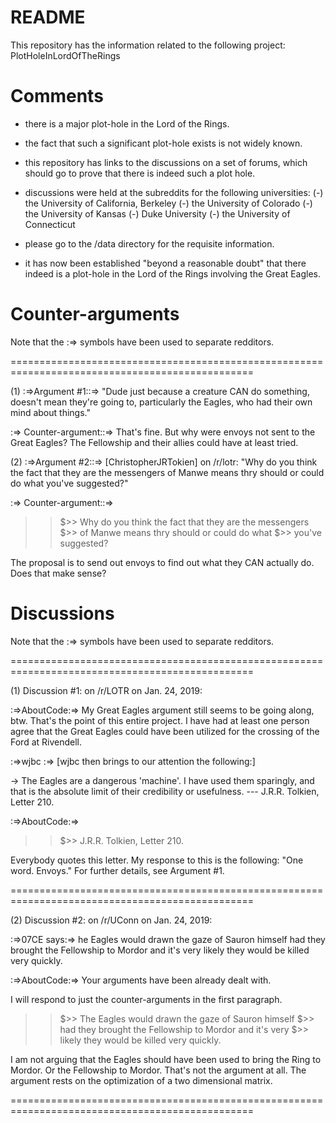 # README

This repository has the information related to the following project:
PlotHoleInLordOfTheRings

# Comments

- there is a major plot-hole in the Lord of the Rings.
- the fact that such a significant plot-hole exists is not widely known.
- this repository has links to the discussions on a set of forums, which
  should go to prove that there is indeed such a plot hole.
- discussions were held at the subreddits for the following universities:
(-) the University of California, Berkeley
(-) the University of Colorado
(-) the University of Kansas
(-) Duke University
(-) the University of Connecticut

- please go to the /data directory for the requisite information.
- it has now been established "beyond a reasonable doubt" that there indeed is a plot-hole in the Lord of the Rings involving the Great Eagles.

# Counter-arguments

Note that the :=> symbols have been used to separate redditors.

================================================================================================

(1) :=>Argument #1::=> "Dude just because a creature CAN do something, doesn't mean they're going to, particularly the Eagles, who had their own mind about things."

:=> Counter-argument::=> That's fine. But why were envoys not sent to the Great Eagles? The Fellowship and their allies could have at least tried.

(2) :=>Argument #2::=> [ChristopherJRTokien] on /r/lotr: "Why do you think the fact that they are the messengers of Manwe means thry should or could do what you've suggested?"

:=> Counter-argument::=> 

>>$>> Why do you think the fact that they are the messengers 
>>$>> of Manwe means thry should or could do what 
>>$>> you've suggested?

The proposal is to send out envoys to find out what they CAN actually do. Does that make sense?


# Discussions

Note that the :=> symbols have been used to separate redditors.

================================================================================================

(1) Discussion #1: on /r/LOTR on Jan. 24, 2019:

:=>AboutCode:=> My Great Eagles argument still seems to be going along, btw. That's the point of this entire project. I have had at least one person agree that the Great Eagles could have been utilized for the crossing of the Ford at Rivendell.

:=>wjbc :=> [wjbc then brings to our attention the following:]

-> The Eagles are a dangerous 'machine'. I have used them sparingly, and that is the absolute limit of their credibility or usefulness. --- J.R.R. Tolkien, Letter 210.

:=>AboutCode:=> 
>>$>> J.R.R. Tolkien, Letter 210.

Everybody quotes this letter. My response to this is the following: "One word. Envoys." For further details, see Argument #1.

================================================================================================

(2) Discussion #2: on /r/UConn on Jan. 24, 2019:

:=>07CE says:=> he Eagles would drawn the gaze of Sauron himself had they brought the Fellowship to Mordor and it's very likely they would be killed very quickly.

:=>AboutCode:=>
Your arguments have been already dealt with.

I will respond to just the counter-arguments in the first paragraph.

>>$>> The Eagles would drawn the gaze of Sauron himself 
>>$>> had they brought the Fellowship to Mordor and it's very 
>>$>> likely they would be killed very quickly. 

I am not arguing that the Eagles should have been used to bring the Ring to Mordor. Or the Fellowship to Mordor. That's not the argument at all. The argument rests on the optimization of a two dimensional matrix.

================================================================================================
